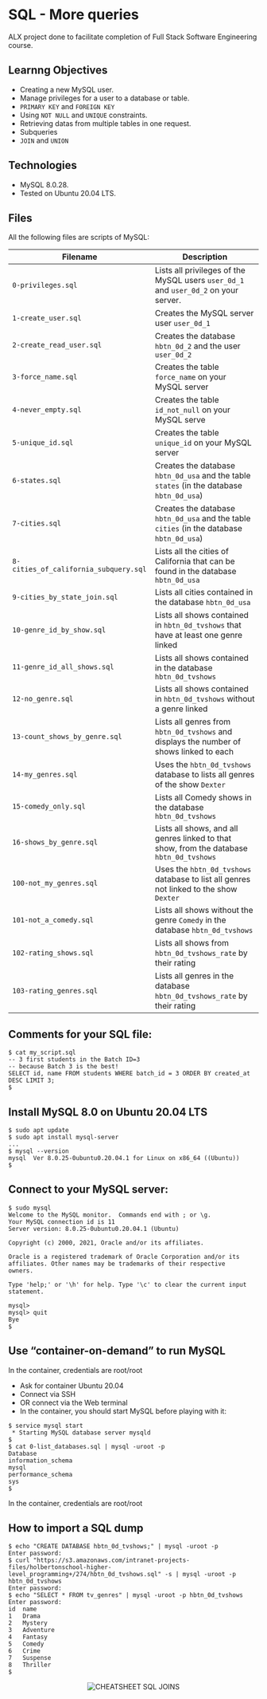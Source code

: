 # SQL - More queries

ALX project done to facilitate completion of Full Stack Software Engineering course.

## Learnng Objectives

- Creating a new MySQL user.
- Manage privileges for a user to a database or table.
- `PRIMARY KEY` and `FOREIGN KEY`
- Using `NOT NULL` and `UNIQUE` constraints.
- Retrieving datas from multiple tables in one request.
- Subqueries
- `JOIN` and `UNION`

## Technologies

- MySQL 8.0.28.
- Tested on Ubuntu 20.04 LTS.

## Files

All the following files are scripts of MySQL:

| Filename                              | Description                                                                               |
| ------------------------------------- | ----------------------------------------------------------------------------------------- |
| `0-privileges.sql`                    | Lists all privileges of the MySQL users `user_0d_1` and `user_0d_2` on your server.       |
| `1-create_user.sql`                   | Creates the MySQL server user `user_0d_1`                                                 |
| `2-create_read_user.sql`              | Creates the database `hbtn_0d_2` and the user `user_0d_2`                                 |
| `3-force_name.sql`                    | Creates the table `force_name` on your MySQL server                                       |
| `4-never_empty.sql`                   | Creates the table `id_not_null` on your MySQL serve                                       |
| `5-unique_id.sql`                     | Creates the table `unique_id` on your MySQL server                                        |
| `6-states.sql`                        | Creates the database `hbtn_0d_usa` and the table `states` (in the database `hbtn_0d_usa`) |
| `7-cities.sql`                        | Creates the database `hbtn_0d_usa` and the table `cities` (in the database `hbtn_0d_usa`) |
| `8-cities_of_california_subquery.sql` | Lists all the cities of California that can be found in the database `hbtn_0d_usa`        |
| `9-cities_by_state_join.sql`          | Lists all cities contained in the database `hbtn_0d_usa`                                  |
| `10-genre_id_by_show.sql`             | Lists all shows contained in `hbtn_0d_tvshows` that have at least one genre linked        |
| `11-genre_id_all_shows.sql`           | Lists all shows contained in the database `hbtn_0d_tvshows`                               |
| `12-no_genre.sql`                     | Lists all shows contained in `hbtn_0d_tvshows` without a genre linked                     |
| `13-count_shows_by_genre.sql`         | Lists all genres from `hbtn_0d_tvshows` and displays the number of shows linked to each   |
| `14-my_genres.sql`                    | Uses the `hbtn_0d_tvshows` database to lists all genres of the show `Dexter`              |
| `15-comedy_only.sql`                  | Lists all Comedy shows in the database `hbtn_0d_tvshows`                                  |
| `16-shows_by_genre.sql`               | Lists all shows, and all genres linked to that show, from the database `hbtn_0d_tvshows`  |
| `100-not_my_genres.sql`               | Uses the `hbtn_0d_tvshows` database to list all genres not linked to the show `Dexter`    |
| `101-not_a_comedy.sql`                | Lists all shows without the genre `Comedy` in the database `hbtn_0d_tvshows`              |
| `102-rating_shows.sql`                | Lists all shows from `hbtn_0d_tvshows_rate` by their rating                               |
| `103-rating_genres.sql`               | Lists all genres in the database `hbtn_0d_tvshows_rate` by their rating                   |

## Comments for your SQL file:

```
$ cat my_script.sql
-- 3 first students in the Batch ID=3
-- because Batch 3 is the best!
SELECT id, name FROM students WHERE batch_id = 3 ORDER BY created_at DESC LIMIT 3;
$
```

## Install MySQL 8.0 on Ubuntu 20.04 LTS

```
$ sudo apt update
$ sudo apt install mysql-server
...
$ mysql --version
mysql  Ver 8.0.25-0ubuntu0.20.04.1 for Linux on x86_64 ((Ubuntu))
$
```

## Connect to your MySQL server:

```
$ sudo mysql
Welcome to the MySQL monitor.  Commands end with ; or \g.
Your MySQL connection id is 11
Server version: 8.0.25-0ubuntu0.20.04.1 (Ubuntu)

Copyright (c) 2000, 2021, Oracle and/or its affiliates.

Oracle is a registered trademark of Oracle Corporation and/or its
affiliates. Other names may be trademarks of their respective
owners.

Type 'help;' or '\h' for help. Type '\c' to clear the current input statement.

mysql>
mysql> quit
Bye
$
```

## Use “container-on-demand” to run MySQL

In the container, credentials are root/root

- Ask for container Ubuntu 20.04
- Connect via SSH
- OR connect via the Web terminal
- In the container, you should start MySQL before playing with it:

```
$ service mysql start
 * Starting MySQL database server mysqld
$
$ cat 0-list_databases.sql | mysql -uroot -p
Database
information_schema
mysql
performance_schema
sys
$
```

In the container, credentials are root/root

## How to import a SQL dump

```
$ echo "CREATE DATABASE hbtn_0d_tvshows;" | mysql -uroot -p
Enter password:
$ curl "https://s3.amazonaws.com/intranet-projects-files/holbertonschool-higher-level_programming+/274/hbtn_0d_tvshows.sql" -s | mysql -uroot -p hbtn_0d_tvshows
Enter password:
$ echo "SELECT * FROM tv_genres" | mysql -uroot -p hbtn_0d_tvshows
Enter password:
id  name
1   Drama
2   Mystery
3   Adventure
4   Fantasy
5   Comedy
6   Crime
7   Suspense
8   Thriller
$
```

<p align="center">
  <img src="https://s3.amazonaws.com/alx-intranet.hbtn.io/uploads/medias/2020/3/bc2575fee3303b731031.png?X-Amz-Algorithm=AWS4-HMAC-SHA256&X-Amz-Credential=AKIARDDGGGOUSBVO6H7D%2F20230215%2Fus-east-1%2Fs3%2Faws4_request&X-Amz-Date=20230215T084231Z&X-Amz-Expires=86400&X-Amz-SignedHeaders=host&X-Amz-Signature=9cc4ddc8cb13a4ed9612cdc48e2ae4d7c46d5f03ac9b21d278f69366af7d2e12"
       alt="CHEATSHEET SQL JOINS"
  >
</p>
